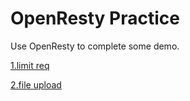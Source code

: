 # OpenResty Practice
Use OpenResty to complete some demo.

[1.limit req](./conf/lua/limit_req.lua)

[2.file upload](./conf/lua/upload_file.lua)
